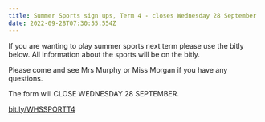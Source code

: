 ```yaml
---
title: Summer Sports sign ups, Term 4 - closes Wednesday 28 September
date: 2022-09-28T07:30:55.554Z
---
```

If you are wanting to play summer sports next term please use the bitly below. All information about the sports will be on the bitly.

Please come and see Mrs Murphy or Miss Morgan if you have any questions.

The form will CLOSE WEDNESDAY 28 SEPTEMBER.

[bit.ly/WHSSPORTT4](https://docs.google.com/forms/d/e/1FAIpQLSfxPLfDofXnvs_7IXzkWgkY3d98biz3Ba7q1e1D8Db2hBLuWQ/viewform)